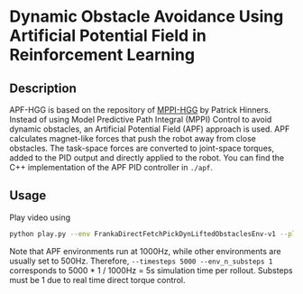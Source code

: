 # Dynamic Obstacle Avoidance Using Artificial Potential Field in Reinforcement Learning

## Description

APF-HGG is based on the repository of [MPPI-HGG](https://github.com/phinners/HGG-MPPI) by Patrick Hinners.
Instead of using Model Predictive Path Integral (MPPI) Control to avoid dynamic obstacles, an Artificial Potential Field (APF) approach is used.
APF calculates magnet-like forces that push the robot away from close obstacles. The task-space forces are converted to joint-space torques, added to the PID output and directly applied to the robot.
You can find the C++ implementation of the APF PID controller in `./apf`.


## Usage

Play video using
```bash
python play.py --env FrankaDirectFetchPickDynLiftedObstaclesEnv-v1 --play_path log/ddpg2-FrankaDirectFetchPickDynLiftedObstaclesEnv-v1-hgg/ --play_epoch 19 --goal apf --play_policy APFPolicy --timesteps 5000 --env_n_substeps 1
```

Note that APF environments run at 1000Hz, while other environments are usually set to 500Hz. Therefore, `--timesteps 5000 --env_n_substeps 1` corresponds to 5000 * 1 / 1000Hz = 5s simulation time per rollout. Substeps must be 1 due to real time direct torque control.